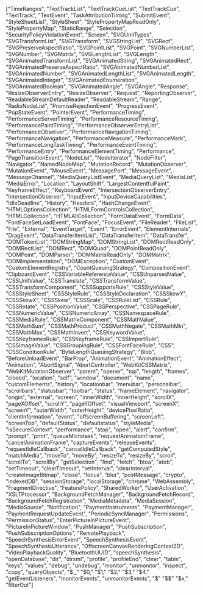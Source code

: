 ["TimeRanges",
"TextTrackList",
"TextTrackCueList",
"TextTrackCue",
"TextTrack",
"TextEvent",
"TaskAttributionTiming",
"SubmitEvent",
"StyleSheetList",
"StyleSheet",
"StylePropertyMapReadOnly",
"StylePropertyMap",
"StaticRange",
"Selection",
"SecurityPolicyViolationEvent",
"Screen",
"SVGUnitTypes",
"SVGTransformList",
"SVGTransform",
"SVGStringList",
"SVGRect",
"SVGPreserveAspectRatio",
"SVGPointList",
"SVGPoint",
"SVGNumberList",
"SVGNumber",
"SVGMatrix",
"SVGLengthList",
"SVGLength",
"SVGAnimatedTransformList",
"SVGAnimatedString",
"SVGAnimatedRect",
"SVGAnimatedPreserveAspectRatio",
"SVGAnimatedNumberList",
"SVGAnimatedNumber",
"SVGAnimatedLengthList",
"SVGAnimatedLength",
"SVGAnimatedInteger",
"SVGAnimatedEnumeration",
"SVGAnimatedBoolean",
"SVGAnimatedAngle",
"SVGAngle",
"Response",
"ResizeObserverEntry",
"ResizeObserver",
"Request",
"ReportingObserver",
"ReadableStreamDefaultReader",
"ReadableStream",
"Range",
"RadioNodeList",
"PromiseRejectionEvent",
"ProgressEvent",
"PopStateEvent",
"PointerEvent",
"PerformanceTiming",
"PerformanceServerTiming",
"PerformanceResourceTiming",
"PerformancePaintTiming",
"PerformanceObserverEntryList",
"PerformanceObserver",
"PerformanceNavigationTiming",
"PerformanceNavigation",
"PerformanceMeasure",
"PerformanceMark",
"PerformanceLongTaskTiming",
"PerformanceEventTiming",
"PerformanceEntry",
"PerformanceElementTiming",
"Performance",
"PageTransitionEvent",
"NodeList",
"NodeIterator",
"NodeFilter",
"Navigator",
"NamedNodeMap",
"MutationRecord",
"MutationObserver",
"MutationEvent",
"MouseEvent",
"MessagePort",
"MessageEvent",
"MessageChannel",
"MediaQueryListEvent",
"MediaQueryList",
"MediaList",
"MediaError",
"Location",
"LayoutShift",
"LargestContentfulPaint",
"KeyframeEffect",
"KeyboardEvent",
"IntersectionObserverEntry",
"IntersectionObserver",
"InputEvent",
"InputDeviceCapabilities",
"IdleDeadline",
"History",
"Headers",
"HashChangeEvent",
"HTMLOptionsCollection",
"HTMLFormControlsCollection",
"HTMLCollection",
"HTMLAllCollection",
"FormDataEvent",
"FormData",
"FontFaceSetLoadEvent",
"FontFace",
"FocusEvent",
"FileReader",
"FileList",
"File",
"External",
"EventTarget",
"Event",
"ErrorEvent",
"ElementInternals",
"DragEvent",
"DataTransferItemList",
"DataTransferItem",
"DataTransfer",
"DOMTokenList",
"DOMStringMap",
"DOMStringList",
"DOMRectReadOnly",
"DOMRectList",
"DOMRect",
"DOMQuad",
"DOMPointReadOnly",
"DOMPoint",
"DOMParser",
"DOMMatrixReadOnly",
"DOMMatrix",
"DOMImplementation",
"DOMException",
"CustomEvent",
"CustomElementRegistry",
"CountQueuingStrategy",
"CompositionEvent",
"ClipboardEvent",
"CSSVariableReferenceValue",
"CSSUnparsedValue",
"CSSUnitValue",
"CSSTranslate",
"CSSTransformValue",
"CSSTransformComponent",
"CSSSupportsRule",
"CSSStyleValue",
"CSSStyleSheet",
"CSSStyleRule",
"CSSStyleDeclaration",
"CSSSkewY",
"CSSSkewX",
"CSSSkew",
"CSSScale",
"CSSRuleList",
"CSSRule",
"CSSRotate",
"CSSPositionValue",
"CSSPerspective",
"CSSPageRule",
"CSSNumericValue",
"CSSNumericArray",
"CSSNamespaceRule",
"CSSMediaRule",
"CSSMatrixComponent",
"CSSMathValue",
"CSSMathSum",
"CSSMathProduct",
"CSSMathNegate",
"CSSMathMin",
"CSSMathMax",
"CSSMathInvert",
"CSSKeywordValue",
"CSSKeyframesRule",
"CSSKeyframeRule",
"CSSImportRule",
"CSSImageValue",
"CSSGroupingRule",
"CSSFontFaceRule",
"CSS",
"CSSConditionRule",
"ByteLengthQueuingStrategy",
"Blob",
"BeforeUnloadEvent",
"BarProp",
"AnimationEvent",
"AnimationEffect",
"Animation",
"AbortSignal",
"AbortController",
"WebKitCSSMatrix",
"WebKitMutationObserver",
"parent",
"opener",
"top",
"length",
"frames",
"closed",
"location",
"self",
"window",
"document",
"name",
"customElements",
"history",
"locationbar",
"menubar",
"personalbar",
"scrollbars",
"statusbar",
"toolbar",
"status",
"frameElement",
"navigator",
"origin",
"external",
"screen",
"innerWidth",
"innerHeight",
"scrollX",
"pageXOffset",
"scrollY",
"pageYOffset",
"visualViewport",
"screenX",
"screenY",
"outerWidth",
"outerHeight",
"devicePixelRatio",
"clientInformation",
"event",
"offscreenBuffering",
"screenLeft",
"screenTop",
"defaultStatus",
"defaultstatus",
"styleMedia",
"isSecureContext",
"performance",
"stop",
"open",
"alert",
"confirm",
"prompt",
"print",
"queueMicrotask",
"requestAnimationFrame",
"cancelAnimationFrame",
"captureEvents",
"releaseEvents",
"requestIdleCallback",
"cancelIdleCallback",
"getComputedStyle",
"matchMedia",
"moveTo",
"moveBy",
"resizeTo",
"resizeBy",
"scroll",
"scrollTo",
"scrollBy",
"getSelection",
"find",
"fetch",
"btoa",
"atob",
"setTimeout",
"clearTimeout",
"setInterval",
"clearInterval",
"createImageBitmap",
"close",
"focus",
"blur",
"postMessage",
"crypto",
"indexedDB",
"sessionStorage",
"localStorage",
"chrome",
"WebAssembly",
"FragmentDirective",
"FeaturePolicy",
"SharedWorker",
"UserActivation",
"XSLTProcessor",
"BackgroundFetchManager",
"BackgroundFetchRecord",
"BackgroundFetchRegistration",
"MediaMetadata",
"MediaSession",
"MediaSource",
"Notification",
"PaymentInstruments",
"PaymentManager",
"PaymentRequestUpdateEvent",
"PeriodicSyncManager",
"Permissions",
"PermissionStatus",
"EnterPictureInPictureEvent",
"PictureInPictureWindow",
"PushManager",
"PushSubscription",
"PushSubscriptionOptions",
"RemotePlayback",
"SpeechSynthesisErrorEvent",
"SpeechSynthesisEvent",
"SpeechSynthesisUtterance",
"OffscreenCanvasRenderingContext2D",
"VideoPlaybackQuality",
"BluetoothUUID",
"speechSynthesis",
"openDatabase",
"dir",
"dirxml",
"profile",
"profileEnd",
"clear",
"table",
"keys",
"values",
"debug",
"undebug",
"monitor",
"unmonitor",
"inspect",
"copy",
"queryObjects",
"$_,"
"$0,"
"$1,"
"$2,"
"$3,"
"$4,"
"getEventListeners",
"monitorEvents",
"unmonitorEvents",
"$"
"$$"
"$x,"
"filterOut"]
